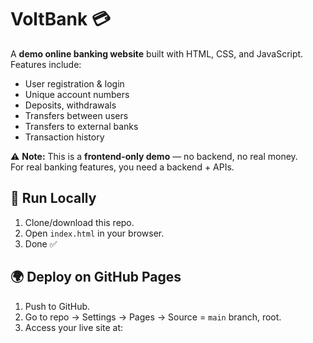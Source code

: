 # VoltBank 💳

A **demo online banking website** built with HTML, CSS, and JavaScript.  
Features include:
- User registration & login
- Unique account numbers
- Deposits, withdrawals
- Transfers between users
- Transfers to external banks
- Transaction history

⚠️ **Note:** This is a **frontend-only demo** — no backend, no real money.  
For real banking features, you need a backend + APIs.

## 🚀 Run Locally
1. Clone/download this repo.
2. Open `index.html` in your browser.
3. Done ✅

## 🌍 Deploy on GitHub Pages
1. Push to GitHub.
2. Go to repo → Settings → Pages → Source = `main` branch, root.
3. Access your live site at: